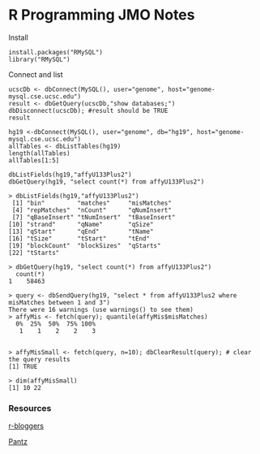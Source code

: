 # R Programming JMO Notes

Install

```
install.packages("RMySQL")
library("RMySQL")
```

Connect and list

```
ucscDb <- dbConnect(MySQL(), user="genome", host="genome-mysql.cse.ucsc.edu")
result <- dbGetQuery(ucscDb,"show databases;")
dbDisconnect(ucscDb); #result should be TRUE
result

hg19 <-dbConnect(MySQL(), user="genome", db="hg19", host="genome-mysql.cse.ucsc.edu")
allTables <- dbListTables(hg19)
length(allTables)
allTables[1:5]

dbListFields(hg19,"affyU133Plus2")
dbGetQuery(hg19, "select count(*) from affyU133Plus2")
```

```
> dbListFields(hg19,"affyU133Plus2")
 [1] "bin"         "matches"     "misMatches" 
 [4] "repMatches"  "nCount"      "qNumInsert" 
 [7] "qBaseInsert" "tNumInsert"  "tBaseInsert"
[10] "strand"      "qName"       "qSize"      
[13] "qStart"      "qEnd"        "tName"      
[16] "tSize"       "tStart"      "tEnd"       
[19] "blockCount"  "blockSizes"  "qStarts"    
[22] "tStarts"    
```

```
> dbGetQuery(hg19, "select count(*) from affyU133Plus2")
  count(*)
1    58463
```

```
> query <- dbSendQuery(hg19, "select * from affyU133Plus2 where misMatches between 1 and 3")
There were 16 warnings (use warnings() to see them)
> affyMis <- fetch(query); quantile(affyMis$misMatches)
  0%  25%  50%  75% 100% 
   1    1    2    2    3 


> affyMisSmall <- fetch(query, n=10); dbClearResult(query); # clear the query results
[1] TRUE

> dim(affyMisSmall)
[1] 10 22
```

### Resources

[r-bloggers](https://www.r-bloggers.com/mysql-and-r/)

[Pantz](https://www.pantz.org/software/mysql/mysqlcommands.html)





